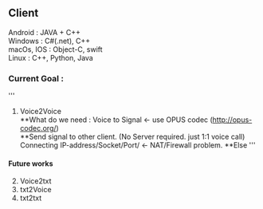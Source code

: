## Client

Android : JAVA + C++ <br>
Windows : C#(.net), C++ <br>
macOs, IOS   : Object-C, swift <br>
Linux : C++, Python, Java <br>


### Current Goal : 
'''
1. Voice2Voice <br>
**What do we need : Voice to Signal <- use OPUS codec (http://opus-codec.org/) <br>
**Send signal to other client. (No Server required. just 1:1 voice call) <br>
 Connecting IP-address/Socket/Port/ <- NAT/Firewall problem.
**Else
'''


#### Future works
 2. Voice2txt <br>
 3. txt2Voice <br>
 4. txt2txt <br>
